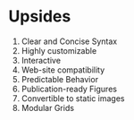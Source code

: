 # Upsides

1. Clear and Concise Syntax
1. Highly customizable
1. Interactive
1. Web-site compatibility
1. Predictable Behavior
1. Publication-ready Figures
1. Convertible to static images
1. Modular Grids